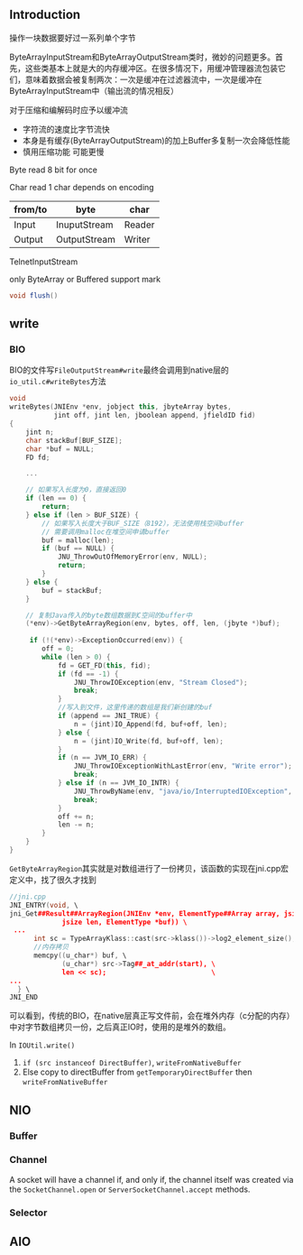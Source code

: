 

## Introduction

操作一块数据要好过一系列单个字节

ByteArrayInputStream和ByteArrayOutputStream类时，微妙的问题更多。首先，这些类基本上就是大的内存缓冲区。在很多情况下，用缓冲管理器流包装它们，意味着数据会被复制两次：一次是缓冲在过滤器流中，一次是缓冲在ByteArrayInputStream中（输出流的情况相反）

对于压缩和编解码时应予以缓冲流

- 字符流的速度比字节流快
- 本身是有缓存(ByteArrayOutputStream)的加上Buffer多复制一次会降低性能
- 慎用压缩功能 可能更慢

Byte read 8 bit for once

Char read 1 char depends on encoding

| from/to | byte         | char   |
| ------- | ------------ | ------ |
| Input   | InuputStream | Reader |
| Output  | OutputStream | Writer |



TelnetInputStream

only ByteArray or Buffered support mark



```java
void flush()
```





## write

### BIO

BIO的文件写`FileOutputStream#write`最终会调用到native层的`io_util.c#writeBytes`方法

```cpp
void
writeBytes(JNIEnv *env, jobject this, jbyteArray bytes,
           jint off, jint len, jboolean append, jfieldID fid)
{
    jint n;
    char stackBuf[BUF_SIZE];
    char *buf = NULL;
    FD fd;

 	...

    // 如果写入长度为0，直接返回0
    if (len == 0) {
        return;
    } else if (len > BUF_SIZE) {
        // 如果写入长度大于BUF_SIZE（8192），无法使用栈空间buffer
        // 需要调用malloc在堆空间申请buffer
        buf = malloc(len);
        if (buf == NULL) {
            JNU_ThrowOutOfMemoryError(env, NULL);
            return;
        }
    } else {
        buf = stackBuf;
    }

    // 复制Java传入的byte数组数据到C空间的buffer中
    (*env)->GetByteArrayRegion(env, bytes, off, len, (jbyte *)buf);
 	
     if (!(*env)->ExceptionOccurred(env)) {
        off = 0;
        while (len > 0) {
            fd = GET_FD(this, fid);
            if (fd == -1) {
                JNU_ThrowIOException(env, "Stream Closed");
                break;
            }
            //写入到文件，这里传递的数组是我们新创建的buf
            if (append == JNI_TRUE) {
                n = (jint)IO_Append(fd, buf+off, len);
            } else {
                n = (jint)IO_Write(fd, buf+off, len);
            }
            if (n == JVM_IO_ERR) {
                JNU_ThrowIOExceptionWithLastError(env, "Write error");
                break;
            } else if (n == JVM_IO_INTR) {
                JNU_ThrowByName(env, "java/io/InterruptedIOException", NULL);
                break;
            }
            off += n;
            len -= n;
        }
    }
}
```

`GetByteArrayRegion`其实就是对数组进行了一份拷贝，该函数的实现在jni.cpp宏定义中，找了很久才找到

```cpp
//jni.cpp
JNI_ENTRY(void, \
jni_Get##Result##ArrayRegion(JNIEnv *env, ElementType##Array array, jsize start, \
             jsize len, ElementType *buf)) \
 ...
      int sc = TypeArrayKlass::cast(src->klass())->log2_element_size(); \
      //内存拷贝
      memcpy((u_char*) buf, \
             (u_char*) src->Tag##_at_addr(start), \
             len << sc);                          \
...
  } \
JNI_END
```

可以看到，传统的BIO，在native层真正写文件前，会在堆外内存（c分配的内存）中对字节数组拷贝一份，之后真正IO时，使用的是堆外的数组。






In `IOUtil.write()`

1. `if (src instanceof DirectBuffer)`, `writeFromNativeBuffer`
2. Else  copy to directBuffer from `getTemporaryDirectBuffer`
then `writeFromNativeBuffer`




## NIO

### Buffer

### Channel

A socket will have a channel if, and only if, the channel itself was created via the `SocketChannel.open` or `ServerSocketChannel.accept` methods.

### Selector

 

## AIO